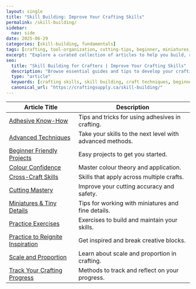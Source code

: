 ```yaml
---
layout: single
title: "Skill Building: Improve Your Crafting Skills"
permalink: /skill-building/
sidebar:
  nav: side
date: 2025-06-29
categories: [skill-building, fundamentals]
tags: [crafting, tool-organization, cutting-tips, beginner, miniatures, heat-transfer-vinyl, skill-building, practice, learning, improvement, techniques]
excerpt: "Explore a curated collection of articles to help you build, refine, and master your crafting skills, from beginner basics to advanced techniques."
seo:
  title: "Skill Building for Crafters | Improve Your Crafting Skills"
  description: "Browse essential guides and tips to develop your crafting skills. Find beginner projects, advanced techniques, and practical exercises for every maker."
  type: "article"
  keywords: [crafting skills, skill building, craft techniques, beginner crafts, advanced crafts, practice exercises, creative improvement]
  canonical_url: "https://craftingsupply.ca/skill-building/"
---
```


| Article Title | Description |
|--------------|-------------|
| [Adhesive Know-How](/skill-building/adhesive-know-how/) | Tips and tricks for using adhesives in crafting. |
| [Advanced Techniques](/skill-building/advanced-techniques/) | Take your skills to the next level with advanced methods. |
| [Beginner Friendly Projects](/skill-building/beginner-friendly-projects/) | Easy projects to get you started. |
| [Colour Confidence](/skill-building/colour-confidence/) | Master colour theory and application. |
| [Cross-Craft Skills](/skill-building/cross-craft-skills/) | Skills that apply across multiple crafts. |
| [Cutting Mastery](/skill-building/cutting-mastery/) | Improve your cutting accuracy and safety. |
| [Miniatures & Tiny Details](/skill-building/miniatures-tiny-details/) | Tips for working with miniatures and fine details. |
| [Practice Exercises](/skill-building/practice-exercises/) | Exercises to build and maintain your skills. |
| [Practice to Reignite Inspiration](/skill-building/practice-to-reignite-inspiration/) | Get inspired and break creative blocks. |
| [Scale and Proportion](/skill-building/scale-and-proportion/) | Learn about scale and proportion in crafting. |
| [Track Your Crafting Progress](/skill-building/track-your-crafting-progress/) | Methods to track and reflect on your progress. |
